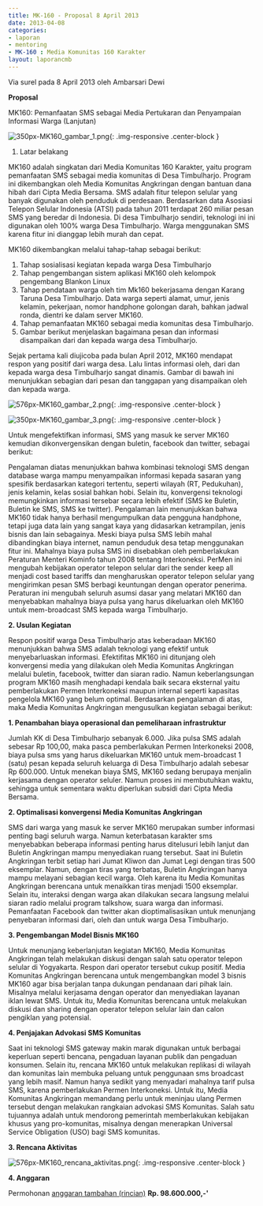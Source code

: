 ```yaml
---
title: MK-160 - Proposal 8 April 2013
date: 2013-04-08
categories:
- laporan
- mentoring
- MK-160 : Media Komunitas 160 Karakter
layout: laporancmb
---
```


Via surel pada 8 April 2013 oleh Ambarsari Dewi 

**Proposal**

MK160: Pemanfaatan SMS sebagai Media Pertukaran dan Penyampaian Informasi Warga (Lanjutan) 


![350px-MK160_gambar_1.png](/uploads/350px-MK160_gambar_1.png){: .img-responsive .center-block }


1. Latar belakang

MK160 adalah singkatan dari Media Komunitas 160 Karakter, yaitu program pemanfaatan SMS sebagai media komunitas di Desa Timbulharjo. Program ini dikembangkan oleh Media Komunitas Angkringan dengan bantuan dana hibah dari Cipta Media Bersama. SMS adalah fitur telepon selular yang banyak digunakan oleh penduduk di perdesaan. Berdasarkan data Asosiasi Telepon Selular Indonesia (ATSI) pada tahun 2011 terdapat 260 miliar pesan SMS yang beredar di Indonesia. Di desa Timbulharjo sendiri, teknologi ini ini digunakan oleh 100% warga Desa Timbulharjo. Warga menggunakan SMS karena fitur ini dianggap lebih murah dan cepat.

MK160 dikembangkan melalui tahap-tahap sebagai berikut:

1. Tahap sosialisasi kegiatan kepada warga Desa Timbulharjo
2. Tahap pengembangan sistem aplikasi MK160 oleh kelompok pengembang Blankon Linux
3. Tahap pendataan warga oleh tim Mk160 bekerjasama dengan Karang Taruna Desa Timbulharjo. Data warga seperti alamat, umur, jenis kelamin, pekerjaan, nomor handphone golongan darah, bahkan jadwal ronda, dientri ke dalam server MK160.
4. Tahap pemanfaatan MK160 sebagai media komunitas desa Timbulharjo.
5. Gambar berikut menjelaskan bagaimana pesan dan informasi disampaikan dari dan kepada warga desa Timbulharjo.

Sejak pertama kali diujicoba pada bulan April 2012, MK160 mendapat respon yang positif dari warga desa. Lalu lintas informasi oleh, dari dan kepada warga desa Timbulharjo sangat dinamis. Gambar di bawah ini menunjukkan sebagian dari pesan dan tanggapan yang disampaikan oleh dan kepada warga. 


![576px-MK160_gambar_2.png](/uploads/576px-MK160_gambar_2.png){: .img-responsive .center-block }


![350px-MK160_gambar_3.png](/uploads/350px-MK160_gambar_3.png){: .img-responsive .center-block }

Untuk mengefektifkan informasi, SMS yang masuk ke server MK160 kemudian dikonvergensikan dengan buletin, facebook dan twitter, sebagai berikut:

Pengalaman diatas menunjukkan bahwa kombinasi teknologi SMS dengan database warga mampu menyampaikan informasi kepada sasaran yang spesifik berdasarkan kategori tertentu, seperti wilayah (RT, Pedukuhan), jenis kelamin, kelas sosial bahkan hobi. Selain itu, konvergensi teknologi memungkinkan informasi tersebar secara lebih efektif (SMS ke Buletin, Buletin ke SMS, SMS ke twitter). Pengalaman lain menunjukkan bahwa MK160 tidak hanya berhasil mengumpulkan data pengguna handphone, tetapi juga data lain yang sangat kaya yang didasarkan ketrampilan, jenis bisnis dan lain sebagainya. Meski biaya pulsa SMS lebih mahal dibandingkan biaya internet, namun penduduk desa tetap menggunakan fitur ini. Mahalnya biaya pulsa SMS ini disebabkan oleh pemberlakukan Peraturan Menteri Kominfo tahun 2008 tentang Interkoneksi. PerMen ini mengubah kebijakan operator telepon selular dari the sender keep all menjadi cost based tariffs dan mengharuskan operator telepon selular yang mengirimkan pesan SMS berbagi keuntungan dengan operator penerima. Peraturan ini mengubah seluruh asumsi dasar yang melatari MK160 dan menyebabkan mahalnya biaya pulsa yang harus dikeluarkan oleh MK160 untuk mem-broadcast SMS kepada warga Timbulharjo. 

**2. Usulan Kegiatan**

Respon positif warga Desa Timbulharjo atas keberadaan MK160 menunjukkan bahwa SMS adalah teknologi yang efektif untuk menyebarluaskan informasi. Efektifitas MK160 ini ditunjang oleh konvergensi media yang dilakukan oleh Media Komunitas Angkringan melalui buletin, facebook, twitter dan siaran radio. Namun keberlangsungan program MK160 masih menghadapi kendala baik secara eksternal yaitu pemberlakukan Permen Interkoneksi maupun internal seperti kapasitas pengelola MK160 yang belum optimal. Berdasarkan pengalaman di atas, maka Media Komunitas Angkringan mengusulkan kegiatan sebagai berikut: 

**1. Penambahan biaya operasional dan pemeliharaan infrastruktur**

Jumlah KK di Desa Timbulharjo sebanyak 6.000. Jika pulsa SMS adalah sebesar Rp 100,00, maka pasca pemberlakukan Permen Interkoneksi 2008, biaya pulsa sms yang harus dikeluarkan MK160 untuk mem-broadcast 1 (satu) pesan kepada seluruh keluarga di Desa Timbulharjo adalah sebesar Rp 600.000. Untuk menekan biaya SMS, MK160 sedang berupaya menjalin kerjasama dengan operator seluler. Namun proses ini membutuhkan waktu, sehingga untuk sementara waktu diperlukan subsidi dari Cipta Media Bersama.

**2. Optimalisasi konvergensi Media Komunitas Angkringan**

SMS dari warga yang masuk ke server MK160 merupakan sumber informasi penting bagi seluruh warga. Namun keterbatasan karakter sms menyebabkan beberapa informasi penting harus ditelusuri lebih lanjut dan Buletin Angkringan mampu menyediakan ruang tersebut. Saat ini Buletin Angkringan terbit setiap hari Jumat Kliwon dan Jumat Legi dengan tiras 500 eksemplar. Namun, dengan tiras yang terbatas, Buletin Angkringan hanya mampu melayani sebagian kecil warga. Oleh karena itu Media Komunitas Angkringan berencana untuk menaikkan tiras menjadi 1500 eksemplar. Selain itu, interaksi dengan warga akan dilakukan secara langsung melalui siaran radio melalui program talkshow, suara warga dan informasi. Pemanfaatan Facebook dan twitter akan dioptimalisasikan untuk menunjang penyebaran informasi dari, oleh dan untuk warga Desa Timbulharjo.

**3. Pengembangan Model Bisnis MK160**

Untuk menunjang keberlanjutan kegiatan MK160, Media Komunitas Angkringan telah melakukan diskusi dengan salah satu operator telepon selular di Yogyakarta. Respon dari operator tersebut cukup positif. Media Komunitas Angkringan berencana untuk mengembangkan model 3 bisnis MK160 agar bisa berjalan tanpa dukungan pendanaan dari pihak lain. Misalnya melalui kerjasama dengan operator dan menyediakan layanan iklan lewat SMS. Untuk itu, Media Komunitas berencana untuk melakukan diskusi dan sharing dengan operator telepon selular lain dan calon pengiklan yang potensial.

**4. Penjajakan Advokasi SMS Komunitas**

Saat ini teknologi SMS gateway makin marak digunakan untuk berbagai keperluan seperti bencana, pengaduan layanan publik dan pengaduan konsumen. Selain itu, rencana MK160 untuk melakukan replikasi di wilayah dan komunitas lain membuka peluang untuk penggunaan sms broadcast yang lebih masif. Namun hanya sedikit yang menyadari mahalnya tarif pulsa SMS, karena pemberlakukan Permen Interkoneksi. Untuk itu, Media Komunitas Angkringan memandang perlu untuk meninjau ulang Permen tersebut dengan melakukan rangkaian advokasi SMS Komunitas. Salah satu tujuannya adalah untuk mendorong pemerintah memberlakukan kebijakan khusus yang pro-komunitas, misalnya dengan menerapkan Universal Service Obligation (USO) bagi SMS komunitas. 

**3. Rencana Aktivitas**

![576px-MK160_rencana_aktivitas.png](/uploads/576px-MK160_rencana_aktivitas.png){: .img-responsive .center-block }

**4. Anggaran**

Permohonan [anggaran tambahan (rincian)](http://wiki.ciptamedia.org/wiki/MK-160:_Media_Komunitas_160_Karakter/Permohonan_Anggaran_Tambahan) **Rp. 98.600.000,-'**
